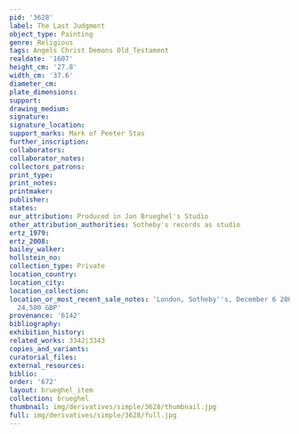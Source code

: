 ```yaml
---
pid: '3628'
label: The Last Judgment
object_type: Painting
genre: Religious
tags: Angels Christ Demons Old_Testament
realdate: '1607'
height_cm: '27.8'
width_cm: '37.6'
diameter_cm: 
plate_dimensions: 
support: 
drawing_medium: 
signature: 
signature_location: 
support_marks: Mark of Peeter Stas
further_inscription: 
collaborators: 
collaborator_notes: 
collectors_patrons: 
print_type: 
print_notes: 
printmaker: 
publisher: 
states: 
our_attribution: Produced in Jan Brueghel's Studio
other_attribution_authorities: Sotheby's records as studio
ertz_1979: 
ertz_2008: 
bailey_walker: 
hollstein_no: 
collection_type: Private
location_country: 
location_city: 
location_collection: 
location_or_most_recent_sale_notes: 'London, Sotheby''s, December 6 2007, #151, for
  24,500 GBP'
provenance: '6142'
bibliography: 
exhibition_history: 
related_works: 3342|3343
copies_and_variants: 
curatorial_files: 
external_resources: 
biblio: 
order: '672'
layout: brueghel_item
collection: brueghel
thumbnail: img/derivatives/simple/3628/thumbnail.jpg
full: img/derivatives/simple/3628/full.jpg
---
```

